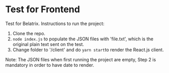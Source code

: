 # Test for Frontend
Test for Belatrix.
Instructions to run the project:
1. Clone the repo.
2. `node index.js` to populate the JSON files with 'file.txt', which is the original plain text sent on the test.
3. Change folder to '/client' and do `yarn start`to render the React.js client.

Note: The JSON files when first running the project are empty, Step 2 is mandatory in order to have date to render.
